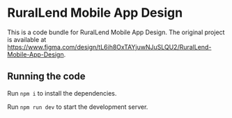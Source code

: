 
  # RuralLend Mobile App Design

  This is a code bundle for RuralLend Mobile App Design. The original project is available at https://www.figma.com/design/tL6ih8OxTAYjuwNJuSLQU2/RuralLend-Mobile-App-Design.

  ## Running the code

  Run `npm i` to install the dependencies.

  Run `npm run dev` to start the development server.
  